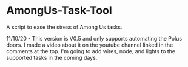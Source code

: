 # AmongUs-Task-Tool
A script to ease the stress of Among Us tasks.

11/10/20 - This version is V0.5 and only supports automating the Polus doors. I made a video about it on the youtube channel linked in the comments at the top. I'm going to add wires, node, and lights to the supported tasks in the coming days.
